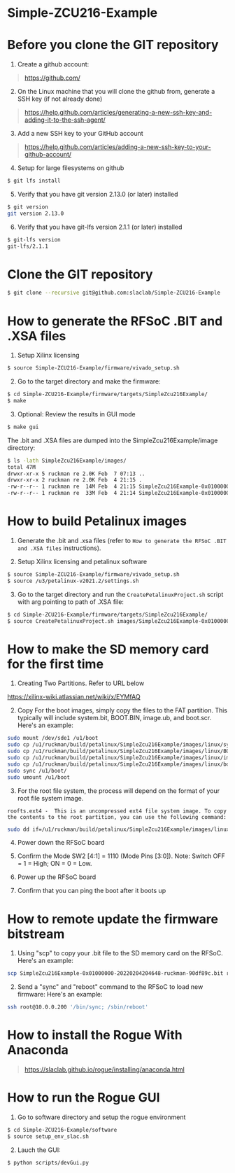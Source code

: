 # Simple-ZCU216-Example

<!--- ######################################################## -->

# Before you clone the GIT repository

1) Create a github account:
> https://github.com/

2) On the Linux machine that you will clone the github from, generate a SSH key (if not already done)
> https://help.github.com/articles/generating-a-new-ssh-key-and-adding-it-to-the-ssh-agent/

3) Add a new SSH key to your GitHub account
> https://help.github.com/articles/adding-a-new-ssh-key-to-your-github-account/

4) Setup for large filesystems on github

```bash
$ git lfs install
```

5) Verify that you have git version 2.13.0 (or later) installed 

```bash
$ git version
git version 2.13.0
```

6) Verify that you have git-lfs version 2.1.1 (or later) installed 

```bash
$ git-lfs version
git-lfs/2.1.1
```

<!--- ######################################################## -->

# Clone the GIT repository

```bash
$ git clone --recursive git@github.com:slaclab/Simple-ZCU216-Example
```

<!--- ######################################################## -->

# How to generate the RFSoC .BIT and .XSA files

1) Setup Xilinx licensing

```bash
$ source Simple-ZCU216-Example/firmware/vivado_setup.sh
```

2) Go to the target directory and make the firmware:

```bash
$ cd Simple-ZCU216-Example/firmware/targets/SimpleZcu216Example/
$ make
```

3) Optional: Review the results in GUI mode

```bash
$ make gui
```

The .bit and .XSA files are dumped into the SimpleZcu216Example/image directory:

```bash
$ ls -lath SimpleZcu216Example/images/
total 47M
drwxr-xr-x 5 ruckman re 2.0K Feb  7 07:13 ..
drwxr-xr-x 2 ruckman re 2.0K Feb  4 21:15 .
-rw-r--r-- 1 ruckman re  14M Feb  4 21:15 SimpleZcu216Example-0x01000000-20220204204648-ruckman-90df89c.xsa
-rw-r--r-- 1 ruckman re  33M Feb  4 21:14 SimpleZcu216Example-0x01000000-20220204204648-ruckman-90df89c.bit
```

<!--- ######################################################## -->

# How to build Petalinux images

1) Generate the .bit and .xsa files (refer to `How to generate the RFSoC .BIT and .XSA files` instructions).

2) Setup Xilinx licensing and petalinux software

```bash
$ source Simple-ZCU216-Example/firmware/vivado_setup.sh
$ source /u3/petalinux-v2021.2/settings.sh
```

3) Go to the target directory and run the `CreatePetalinuxProject.sh` script with arg pointing to path of .XSA file:

```bash
$ cd Simple-ZCU216-Example/firmware/targets/SimpleZcu216Example/
$ source CreatePetalinuxProject.sh images/SimpleZcu216Example-0x01000000-20220204204648-ruckman-90df89c.xsa
```

<!--- ######################################################## -->

# How to make the SD memory card for the first time

1) Creating Two Partitions.  Refer to URL below

https://xilinx-wiki.atlassian.net/wiki/x/EYMfAQ

2) Copy For the boot images, simply copy the files to the FAT partition.
This typically will include system.bit, BOOT.BIN, image.ub, and boot.scr.  Here's an example:

```bash
sudo mount /dev/sde1 /u1/boot
sudo cp /u1/ruckman/build/petalinux/SimpleZcu216Example/images/linux/system.bit /u1/boot/.
sudo cp /u1/ruckman/build/petalinux/SimpleZcu216Example/images/linux/BOOT.BIN   /u1/boot/.
sudo cp /u1/ruckman/build/petalinux/SimpleZcu216Example/images/linux/image.ub   /u1/boot/.
sudo cp /u1/ruckman/build/petalinux/SimpleZcu216Example/images/linux/boot.scr   /u1/boot/.
sudo sync /u1/boot/
sudo umount /u1/boot
```

3) For the root file system, the process will depend on the format of your root file system image.

`roofts.ext4 -  This is an uncompressed ext4 file system image. To copy the contents to the root partition, you can use the following command: `

```bash
sudo dd if=/u1/ruckman/build/petalinux/SimpleZcu216Example/images/linux/rootfs.ext4 of=/dev/sde2
```

4) Power down the RFSoC board

5) Confirm the Mode SW2 [4:1] = 1110 (Mode Pins [3:0]). Note: Switch OFF = 1 = High; ON = 0 = Low.

6) Power up the RFSoC board

7) Confirm that you can ping the boot after it boots up

<!--- ######################################################## -->

# How to remote update the firmware bitstream

1) Using "scp" to copy your .bit file to the SD memory card on the RFSoC.  Here's an example:

```bash
scp SimpleZcu216Example-0x01000000-20220204204648-ruckman-90df89c.bit root@10.0.0.200:/media/sd-mmcblk0p1/system.bit
```

2) Send a "sync" and "reboot" command to the RFSoC to load new firmware:  Here's an example:

```bash
ssh root@10.0.0.200 '/bin/sync; /sbin/reboot'
```

<!--- ######################################################## -->

# How to install the Rogue With Anaconda

> https://slaclab.github.io/rogue/installing/anaconda.html

<!--- ######################################################## -->

# How to run the Rogue GUI

1) Go to software directory and setup the rogue environment

```bash
$ cd Simple-ZCU216-Example/software
$ source setup_env_slac.sh
```

2) Lauch the GUI:

```bash
$ python scripts/devGui.py
```

<!--- ######################################################## -->
